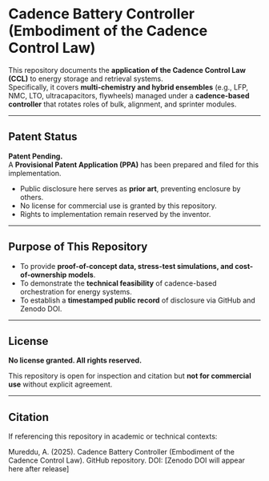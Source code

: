 # Cadence Battery Controller (Embodiment of the Cadence Control Law)

This repository documents the **application of the Cadence Control Law (CCL)** to energy storage and retrieval systems.  
Specifically, it covers **multi-chemistry and hybrid ensembles** (e.g., LFP, NMC, LTO, ultracapacitors, flywheels) managed under a **cadence-based controller** that rotates roles of bulk, alignment, and sprinter modules.  

---

## Patent Status

**Patent Pending.**  
A **Provisional Patent Application (PPA)** has been prepared and filed for this implementation.  

- Public disclosure here serves as **prior art**, preventing enclosure by others.  
- No license for commercial use is granted by this repository.  
- Rights to implementation remain reserved by the inventor.  

---

## Purpose of This Repository

- To provide **proof-of-concept data, stress-test simulations, and cost-of-ownership models**.  
- To demonstrate the **technical feasibility** of cadence-based orchestration for energy systems.  
- To establish a **timestamped public record** of disclosure via GitHub and Zenodo DOI.  

---

## License

**No license granted. All rights reserved.**  

This repository is open for inspection and citation but **not for commercial use** without explicit agreement.  

---

## Citation

If referencing this repository in academic or technical contexts:

Mureddu, A. (2025). Cadence Battery Controller (Embodiment of the Cadence Control Law). GitHub repository.
DOI: [Zenodo DOI will appear here after release]
